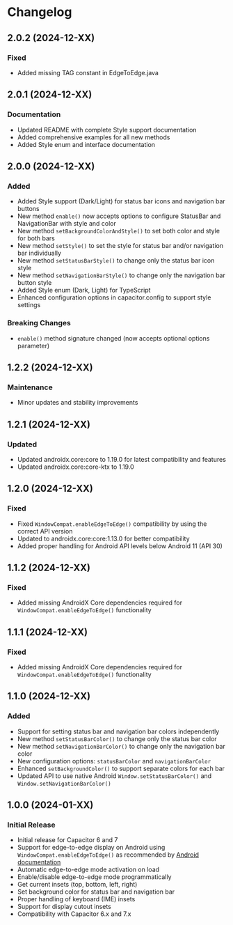 # Changelog

## 2.0.2 (2024-12-XX)

### Fixed

- Added missing TAG constant in EdgeToEdge.java

## 2.0.1 (2024-12-XX)

### Documentation

- Updated README with complete Style support documentation
- Added comprehensive examples for all new methods
- Added Style enum and interface documentation

## 2.0.0 (2024-12-XX)

### Added

- Added Style support (Dark/Light) for status bar icons and navigation bar buttons
- New method `enable()` now accepts options to configure StatusBar and NavigationBar with style and color
- New method `setBackgroundColorAndStyle()` to set both color and style for both bars
- New method `setStyle()` to set the style for status bar and/or navigation bar individually
- New method `setStatusBarStyle()` to change only the status bar icon style
- New method `setNavigationBarStyle()` to change only the navigation bar button style
- Added Style enum (Dark, Light) for TypeScript
- Enhanced configuration options in capacitor.config to support style settings

### Breaking Changes

- `enable()` method signature changed (now accepts optional options parameter)

## 1.2.2 (2024-12-XX)

### Maintenance

- Minor updates and stability improvements

## 1.2.1 (2024-12-XX)

### Updated

- Updated androidx.core:core to 1.19.0 for latest compatibility and features
- Updated androidx.core:core-ktx to 1.19.0

## 1.2.0 (2024-12-XX)

### Fixed

- Fixed `WindowCompat.enableEdgeToEdge()` compatibility by using the correct API version
- Updated to androidx.core:core:1.13.0 for better compatibility
- Added proper handling for Android API levels below Android 11 (API 30)

## 1.1.2 (2024-12-XX)

### Fixed

- Added missing AndroidX Core dependencies required for `WindowCompat.enableEdgeToEdge()` functionality

## 1.1.1 (2024-12-XX)

### Fixed

- Added missing AndroidX Core dependencies required for `WindowCompat.enableEdgeToEdge()` functionality

## 1.1.0 (2024-12-XX)

### Added

- Support for setting status bar and navigation bar colors independently
- New method `setStatusBarColor()` to change only the status bar color
- New method `setNavigationBarColor()` to change only the navigation bar color
- New configuration options: `statusBarColor` and `navigationBarColor`
- Enhanced `setBackgroundColor()` to support separate colors for each bar
- Updated API to use native Android `Window.setStatusBarColor()` and `Window.setNavigationBarColor()`

## 1.0.0 (2024-01-XX)

### Initial Release

- Initial release for Capacitor 6 and 7
- Support for edge-to-edge display on Android using `WindowCompat.enableEdgeToEdge()` as recommended by [Android documentation](https://developer.android.com/develop/ui/views/layout/edge-to-edge)
- Automatic edge-to-edge mode activation on load
- Enable/disable edge-to-edge mode programmatically
- Get current insets (top, bottom, left, right)
- Set background color for status bar and navigation bar
- Proper handling of keyboard (IME) insets
- Support for display cutout insets
- Compatibility with Capacitor 6.x and 7.x

